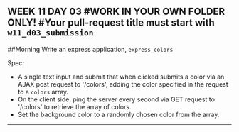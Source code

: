 WEEK 11 DAY 03
#WORK IN YOUR OWN FOLDER ONLY!
#Your pull-request title must start with `w11_d03_submission`
---
##Morning
Write an express application, `express_colors`

Spec:
- A single text input and submit that when clicked submits a color via an AJAX post request to '/colors', adding the color specified in the request to a `colors` array.
- On the client side, ping the server every second via GET request to '/colors' to retrieve the array of colors.
- Set the background color to a randomly chosen color from the array.
---
